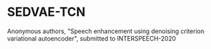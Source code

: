 # SEDVAE-TCN
Anonymous authors, "Speech enhancement using denoising criterion variational autoencoder", submitted to INTERSPEECH-2020
